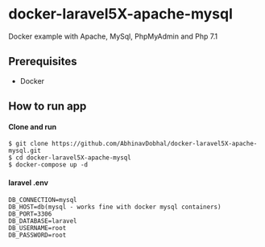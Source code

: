 # docker-laravel5X-apache-mysql
Docker example with Apache, MySql, PhpMyAdmin and Php 7.1

## Prerequisites

* Docker

## How to run app

#### Clone and run

```
$ git clone https://github.com/AbhinavDobhal/docker-laravel5X-apache-mysql.git
$ cd docker-laravel5X-apache-mysql
$ docker-compose up -d
```

#### laravel .env 

```
DB_CONNECTION=mysql
DB_HOST=db(mysql - works fine with docker mysql containers)
DB_PORT=3306
DB_DATABASE=laravel
DB_USERNAME=root
DB_PASSWORD=root
```